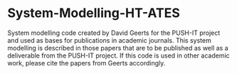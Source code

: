 # System-Modelling-HT-ATES
System modelling code created by David Geerts for the PUSH-IT project and used as bases for publications in academic journals.
This system modelling is described in those papers that are to be published as well as a deliverable from the PUSH-IT project. 
If this code is used in other academic work, please cite the papers from Geerts accordingly.

